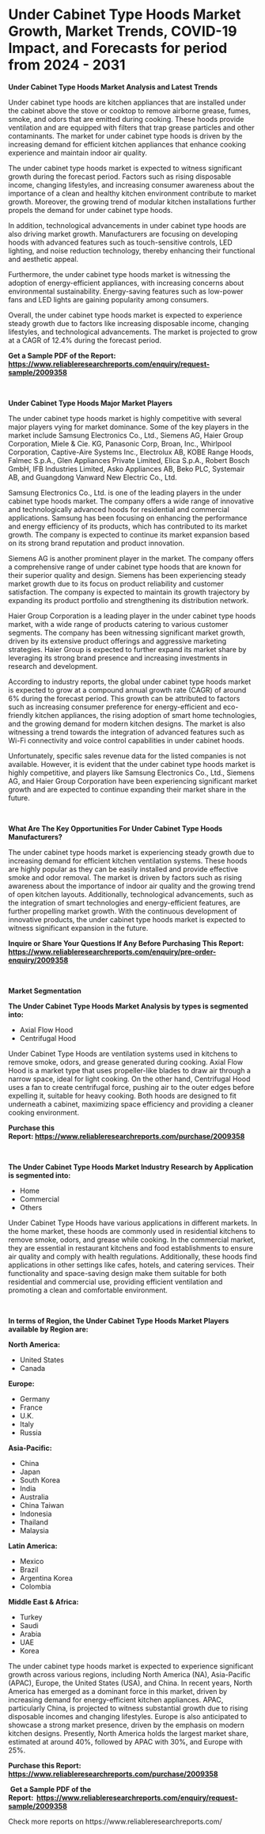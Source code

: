 <p><h1>Under Cabinet Type Hoods Market Growth, Market Trends, COVID-19 Impact, and Forecasts for period from 2024 - 2031</h1></p><p><strong>Under Cabinet Type Hoods Market Analysis and Latest Trends</strong></p>
<p><p>Under cabinet type hoods are kitchen appliances that are installed under the cabinet above the stove or cooktop to remove airborne grease, fumes, smoke, and odors that are emitted during cooking. These hoods provide ventilation and are equipped with filters that trap grease particles and other contaminants. The market for under cabinet type hoods is driven by the increasing demand for efficient kitchen appliances that enhance cooking experience and maintain indoor air quality.</p><p>The under cabinet type hoods market is expected to witness significant growth during the forecast period. Factors such as rising disposable income, changing lifestyles, and increasing consumer awareness about the importance of a clean and healthy kitchen environment contribute to market growth. Moreover, the growing trend of modular kitchen installations further propels the demand for under cabinet type hoods.</p><p>In addition, technological advancements in under cabinet type hoods are also driving market growth. Manufacturers are focusing on developing hoods with advanced features such as touch-sensitive controls, LED lighting, and noise reduction technology, thereby enhancing their functional and aesthetic appeal.</p><p>Furthermore, the under cabinet type hoods market is witnessing the adoption of energy-efficient appliances, with increasing concerns about environmental sustainability. Energy-saving features such as low-power fans and LED lights are gaining popularity among consumers.</p><p>Overall, the under cabinet type hoods market is expected to experience steady growth due to factors like increasing disposable income, changing lifestyles, and technological advancements. The market is projected to grow at a CAGR of 12.4% during the forecast period.</p></p>
<p><strong>Get a Sample PDF of the Report:&nbsp; <a href="https://www.reliableresearchreports.com/enquiry/request-sample/2009358">https://www.reliableresearchreports.com/enquiry/request-sample/2009358</a></strong></p>
<p>&nbsp;</p>
<p><strong>Under Cabinet Type Hoods Major Market Players</strong></p>
<p><p>The under cabinet type hoods market is highly competitive with several major players vying for market dominance. Some of the key players in the market include Samsung Electronics Co., Ltd., Siemens AG, Haier Group Corporation, Miele & Cie. KG, Panasonic Corp, Broan, Inc., Whirlpool Corporation, Captive-Aire Systems Inc., Electrolux AB, KOBE Range Hoods, Falmec S.p.A., Glen Appliances Private Limited, Elica S.p.A., Robert Bosch GmbH, IFB Industries Limited, Asko Appliances AB, Beko PLC, Systemair AB, and Guangdong Vanward New Electric Co., Ltd.</p><p>Samsung Electronics Co., Ltd. is one of the leading players in the under cabinet type hoods market. The company offers a wide range of innovative and technologically advanced hoods for residential and commercial applications. Samsung has been focusing on enhancing the performance and energy efficiency of its products, which has contributed to its market growth. The company is expected to continue its market expansion based on its strong brand reputation and product innovation.</p><p>Siemens AG is another prominent player in the market. The company offers a comprehensive range of under cabinet type hoods that are known for their superior quality and design. Siemens has been experiencing steady market growth due to its focus on product reliability and customer satisfaction. The company is expected to maintain its growth trajectory by expanding its product portfolio and strengthening its distribution network.</p><p>Haier Group Corporation is a leading player in the under cabinet type hoods market, with a wide range of products catering to various customer segments. The company has been witnessing significant market growth, driven by its extensive product offerings and aggressive marketing strategies. Haier Group is expected to further expand its market share by leveraging its strong brand presence and increasing investments in research and development.</p><p>According to industry reports, the global under cabinet type hoods market is expected to grow at a compound annual growth rate (CAGR) of around 6% during the forecast period. This growth can be attributed to factors such as increasing consumer preference for energy-efficient and eco-friendly kitchen appliances, the rising adoption of smart home technologies, and the growing demand for modern kitchen designs. The market is also witnessing a trend towards the integration of advanced features such as Wi-Fi connectivity and voice control capabilities in under cabinet hoods.</p><p>Unfortunately, specific sales revenue data for the listed companies is not available. However, it is evident that the under cabinet type hoods market is highly competitive, and players like Samsung Electronics Co., Ltd., Siemens AG, and Haier Group Corporation have been experiencing significant market growth and are expected to continue expanding their market share in the future.</p></p>
<p>&nbsp;</p>
<p><strong>What Are The Key Opportunities For Under Cabinet Type Hoods Manufacturers?</strong></p>
<p><p>The under cabinet type hoods market is experiencing steady growth due to increasing demand for efficient kitchen ventilation systems. These hoods are highly popular as they can be easily installed and provide effective smoke and odor removal. The market is driven by factors such as rising awareness about the importance of indoor air quality and the growing trend of open kitchen layouts. Additionally, technological advancements, such as the integration of smart technologies and energy-efficient features, are further propelling market growth. With the continuous development of innovative products, the under cabinet type hoods market is expected to witness significant expansion in the future.</p></p>
<p><strong>Inquire or Share Your Questions If Any Before Purchasing This Report: <a href="https://www.reliableresearchreports.com/enquiry/pre-order-enquiry/2009358">https://www.reliableresearchreports.com/enquiry/pre-order-enquiry/2009358</a></strong></p>
<p>&nbsp;</p>
<p><strong>Market Segmentation</strong></p>
<p><strong>The Under Cabinet Type Hoods Market Analysis by types is segmented into:</strong></p>
<p><ul><li>Axial Flow Hood</li><li>Centrifugal Hood</li></ul></p>
<p><p>Under Cabinet Type Hoods are ventilation systems used in kitchens to remove smoke, odors, and grease generated during cooking. Axial Flow Hood is a market type that uses propeller-like blades to draw air through a narrow space, ideal for light cooking. On the other hand, Centrifugal Hood uses a fan to create centrifugal force, pushing air to the outer edges before expelling it, suitable for heavy cooking. Both hoods are designed to fit underneath a cabinet, maximizing space efficiency and providing a cleaner cooking environment.</p></p>
<p><strong>Purchase this Report:&nbsp;<a href="https://www.reliableresearchreports.com/purchase/2009358">https://www.reliableresearchreports.com/purchase/2009358</a></strong></p>
<p>&nbsp;</p>
<p><strong>The Under Cabinet Type Hoods Market Industry Research by Application is segmented into:</strong></p>
<p><ul><li>Home</li><li>Commercial</li><li>Others</li></ul></p>
<p><p>Under Cabinet Type Hoods have various applications in different markets. In the home market, these hoods are commonly used in residential kitchens to remove smoke, odors, and grease while cooking. In the commercial market, they are essential in restaurant kitchens and food establishments to ensure air quality and comply with health regulations. Additionally, these hoods find applications in other settings like cafes, hotels, and catering services. Their functionality and space-saving design make them suitable for both residential and commercial use, providing efficient ventilation and promoting a clean and comfortable environment.</p></p>
<p>&nbsp;</p>
<p><strong>In terms of Region, the Under Cabinet Type Hoods Market Players available by Region are:</strong></p>
<p>
    <p> <strong> North America: </strong>
        <ul>
            <li>United States</li>
            <li>Canada</li>
        </ul>
        </p> 
    <p> <strong> Europe: </strong>
        <ul>
            <li>Germany</li>
            <li>France</li>
            <li>U.K.</li>
            <li>Italy</li>
            <li>Russia</li>
        </ul>
        </p> 
    <p> <strong> Asia-Pacific: </strong>
        <ul>
            <li>China</li>
            <li>Japan</li>
            <li>South Korea</li>
            <li>India</li>
            <li>Australia</li>
            <li>China Taiwan</li>
            <li>Indonesia</li>
            <li>Thailand</li>
            <li>Malaysia</li>
        </ul>
        </p> 
    <p> <strong> Latin America: </strong>
        <ul>
            <li>Mexico</li>
            <li>Brazil</li>
            <li>Argentina Korea</li>
            <li>Colombia</li>
        </ul>
        </p> 
    <p> <strong> Middle East & Africa: </strong>
        <ul>
            <li>Turkey</li>
            <li>Saudi</li>
            <li>Arabia</li>
            <li>UAE</li>
            <li>Korea</li>
        </ul>
    </p>
    </p>
<p><p>The under cabinet type hoods market is expected to experience significant growth across various regions, including North America (NA), Asia-Pacific (APAC), Europe, the United States (USA), and China. In recent years, North America has emerged as a dominant force in this market, driven by increasing demand for energy-efficient kitchen appliances. APAC, particularly China, is projected to witness substantial growth due to rising disposable incomes and changing lifestyles. Europe is also anticipated to showcase a strong market presence, driven by the emphasis on modern kitchen designs. Presently, North America holds the largest market share, estimated at around 40%, followed by APAC with 30%, and Europe with 25%.</p></p>
<p><strong>Purchase this Report: <a href="https://www.reliableresearchreports.com/purchase/2009358">https://www.reliableresearchreports.com/purchase/2009358</a></strong></p>
<p>&nbsp;<strong>Get a Sample PDF of the Report:&nbsp;&nbsp;<a href="https://www.reliableresearchreports.com/enquiry/request-sample/2009358">https://www.reliableresearchreports.com/enquiry/request-sample/2009358</a></strong></p>
<p><strong></strong></p>
<p>Check more reports on https://www.reliableresearchreports.com/</p>